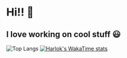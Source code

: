# Hi!! :wave:
## I love working on cool stuff :smiley:

![Top Langs](https://github-readme-stats.vercel.app/api/top-langs/?username=zeyad-boyah&layout=compact)
[![Harlok's WakaTime stats](https://github-readme-stats.vercel.app/api/wakatime?username=zeyad-boyah)](https://github.com/anuraghazra/github-readme-stats)